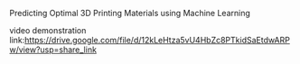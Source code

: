 Predicting Optimal 3D Printing Materials using Machine Learning

video demonstration link:https://drive.google.com/file/d/12kLeHtza5vU4HbZc8PTkidSaEtdwARPw/view?usp=share_link
